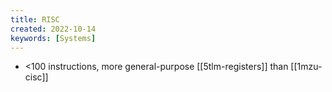 ```yaml
---
title: RISC
created: 2022-10-14
keywords: [Systems]
---
```


- <100 instructions, more general-purpose [[5tlm-registers]] than [[1mzu-cisc]]
